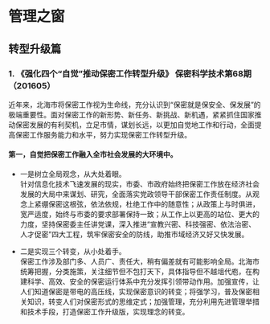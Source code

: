 # 管理之窗

## 转型升级篇

### 1. 《强化四个“自觉”推动保密工作转型升级》 保密科学技术第68期（201605）

近年来，北海市将保密工作视为生命线，充分认识到“保密就是保安全、保发展”的极端重要性。面对保密工作的新形势、新任务、新挑战、新机遇，紧紧抓住国家推动保密发展的有利契机，立足市情，谋划长远，以更加自觉地工作和行动，全面提高保密工作服务能力和水平，努力实现保密工作转型升级。

#### 第一，自觉把保密工作融入全市社会发展的大环境中。

* 一是树立全局观念，从大处着眼。       
针对信息化技术飞速发展的现实，市委、市政府始终把保密工作放在经济社会发展的大局中来谋划、研究，全面落实党政领导干部保密工作责任制度。从观念上紧绷保密这根弦，依法依规，杜绝工作中的随意性；从政策上与时俱进，宽严适度，始终与市委的要求部署保持一致；从工作上以更高的站位、更大的力度，坚持保密委主任讲党课，深入推进“宣教兴密、科技强密、依法治密、人才促密”四大工程，筑牢保密安全的防线，助推市域经济又好又快发展。

* 二是实现三个转变，从小处着手。     
保密工作涉及部门多、人员广、责任大，稍有偏差就有可能影响全局。北海市统筹把握，分类施策，关注细节但不包打天下，具体指导但不越俎代庖，在构建科学、高效、安全的保密运行体系中充分发挥引领带动作用。加强宣传，让人们知道保密是带电的高压线，实现保密意识的转变；将强学习，普及保密相关知识，转变人们对保密形式的思维定式；加强管理，充分利用先进管理举措和技术手段，打造保密工作升级版，实现理念的转变。
